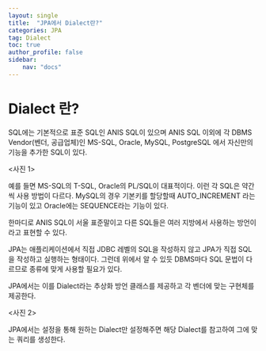 ```yaml
---
layout: single
title:  "JPA에서 Dialect란?"
categories: JPA
tag: Dialect
toc: true
author_profile: false
sidebar:
    nav: "docs"
---
```


# Dialect 란?

SQL에는 기본적으로 표준 SQL인 ANIS SQL이 있으며 ANIS SQL 이외에 각 DBMS Vendor(벤더, 공급업체)인 MS-SQL, Oracle, MySQL, PostgreSQL 에서 자신만의 기능을 추가한 SQL이 있다. 

<사진 1>

예를 들면 MS-SQL의 T-SQL, Oracle의 PL/SQL이 대표적이다. 이런 각 SQL은 약간씩 사용 방법이 다르다. MySQL의 경우 기본키를 할당할때 AUTO_INCREMENT 라는 기능이 있고 Oracle에는 SEQUENCE라는 기능이 있다.

한마디로 ANIS SQL이 서울 표준말이고 다른 SQL들은 여러 지방에서 사용하는 방언이라고 표현할 수 있다.

JPA는 애플리케이션에서 직접 JDBC 레벨의 SQL을 작성하지 않고 JPA가 직접 SQL을 작성하고 실행하는 형태이다. 그런데 위에서 알 수 있듯 DBMS마다 SQL 문법이 다르므로 종류에 맞게 사용할 필요가 있다. 

JPA에서는 이를 Dialect라는 추상화 방언 클래스를 제공하고 각 벤더에 맞는 구현체를 제공한다.

<사진 2>

JPA에서는 설정을 통해 원하는 Dialect만 설정해주면 해당 Dialect를 참고하여 그에 맞는 쿼리를 생성한다. 
